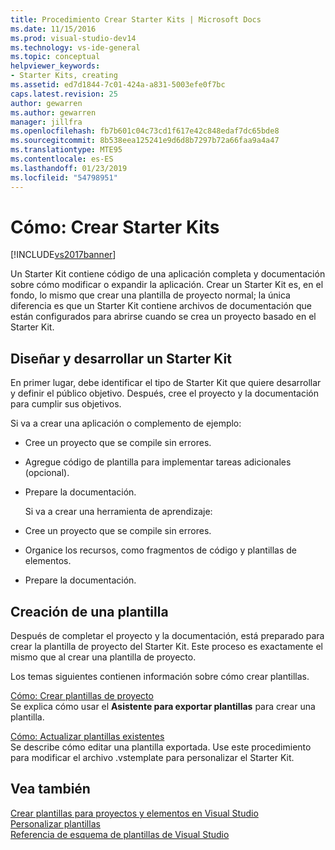 ```yaml
---
title: Procedimiento Crear Starter Kits | Microsoft Docs
ms.date: 11/15/2016
ms.prod: visual-studio-dev14
ms.technology: vs-ide-general
ms.topic: conceptual
helpviewer_keywords:
- Starter Kits, creating
ms.assetid: ed7d1844-7c01-424a-a831-5003efe0f7bc
caps.latest.revision: 25
author: gewarren
ms.author: gewarren
manager: jillfra
ms.openlocfilehash: fb7b601c04c73cd1f617e42c848edaf7dc65bde8
ms.sourcegitcommit: 8b538eea125241e9d6d8b7297b72a66faa9a4a47
ms.translationtype: MTE95
ms.contentlocale: es-ES
ms.lasthandoff: 01/23/2019
ms.locfileid: "54798951"
---
```

# <a name="how-to-create-starter-kits"></a>Cómo: Crear Starter Kits
[!INCLUDE[vs2017banner](../includes/vs2017banner.md)]

Un Starter Kit contiene código de una aplicación completa y documentación sobre cómo modificar o expandir la aplicación. Crear un Starter Kit es, en el fondo, lo mismo que crear una plantilla de proyecto normal; la única diferencia es que un Starter Kit contiene archivos de documentación que están configurados para abrirse cuando se crea un proyecto basado en el Starter Kit.  
  
## <a name="designing-and-developing-a-starter-kit"></a>Diseñar y desarrollar un Starter Kit  
 En primer lugar, debe identificar el tipo de Starter Kit que quiere desarrollar y definir el público objetivo. Después, cree el proyecto y la documentación para cumplir sus objetivos.  
  
 Si va a crear una aplicación o complemento de ejemplo:  
  
- Cree un proyecto que se compile sin errores.  
  
- Agregue código de plantilla para implementar tareas adicionales (opcional).  
  
- Prepare la documentación.  
  
  Si va a crear una herramienta de aprendizaje:  
  
- Cree un proyecto que se compile sin errores.  
  
- Organice los recursos, como fragmentos de código y plantillas de elementos.  
  
- Prepare la documentación.  
  
## <a name="creating-a-template"></a>Creación de una plantilla  
 Después de completar el proyecto y la documentación, está preparado para crear la plantilla de proyecto del Starter Kit. Este proceso es exactamente el mismo que al crear una plantilla de proyecto.  
  
 Los temas siguientes contienen información sobre cómo crear plantillas.  
  
 [Cómo: Crear plantillas de proyecto](../ide/how-to-create-project-templates.md)  
 Se explica cómo usar el **Asistente para exportar plantillas** para crear una plantilla.  
  
 [Cómo: Actualizar plantillas existentes](../ide/how-to-update-existing-templates.md)  
 Se describe cómo editar una plantilla exportada. Use este procedimiento para modificar el archivo .vstemplate para personalizar el Starter Kit.  
  
## <a name="see-also"></a>Vea también  
 [Crear plantillas para proyectos y elementos en Visual Studio](../ide/creating-project-and-item-templates.md)   
 [Personalizar plantillas](../ide/customizing-project-and-item-templates.md)   
 [Referencia de esquema de plantillas de Visual Studio](../extensibility/visual-studio-template-schema-reference.md)
